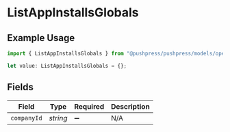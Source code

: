 # ListAppInstallsGlobals

## Example Usage

```typescript
import { ListAppInstallsGlobals } from "@pushpress/pushpress/models/operations";

let value: ListAppInstallsGlobals = {};
```

## Fields

| Field              | Type               | Required           | Description        |
| ------------------ | ------------------ | ------------------ | ------------------ |
| `companyId`        | *string*           | :heavy_minus_sign: | N/A                |